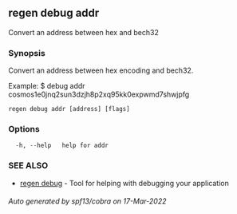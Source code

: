 ## regen debug addr

Convert an address between hex and bech32

### Synopsis

Convert an address between hex encoding and bech32.

Example:
$ <appd> debug addr cosmos1e0jnq2sun3dzjh8p2xq95kk0expwmd7shwjpfg
			

```
regen debug addr [address] [flags]
```

### Options

```
  -h, --help   help for addr
```

### SEE ALSO

* [regen debug](regen_debug.md)	 - Tool for helping with debugging your application

###### Auto generated by spf13/cobra on 17-Mar-2022
